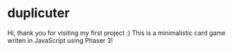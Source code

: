 # duplicuter
Hi, thank you for visiting my first project :) 
This is a minimalistic card game writen in JavaScript using Phaser 3!
